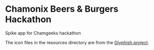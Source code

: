 Chamonix Beers & Burgers Hackathon
===================================

Spike app for Chamgeeks hackathon

The icon files in the resources directory are from the [Glyphish project](http://glyphish.com).
